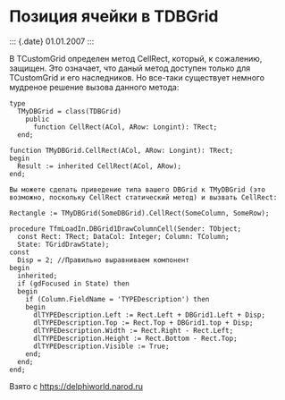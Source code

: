 Позиция ячейки в TDBGrid
========================

::: {.date}
01.01.2007
:::

В TCustomGrid определен метод CellRect, который, к сожалению, защищен.
Это означает, что даный метод доступен только для TCustomGrid и его
наследников. Но все-таки существует немного мудреное решение вызова
данного метода:

    type
      TMyDBGrid = class(TDBGrid)
        public
          function CellRect(ACol, ARow: Longint): TRect;
      end;
     
    function TMyDBGrid.CellRect(ACol, ARow: Longint): TRect;
    begin
      Result := inherited CellRect(ACol, ARow);
    end;
     
    Вы можете сделать приведение типа вашего DBGrid к TMyDBGrid (это возможно, поскольку CellRect статический метод) и вызвать CellRect:
     
    Rectangle := TMyDBGrid(SomeDBGrid).CellRect(SomeColumn, SomeRow);
     
    procedure TfmLoadIn.DBGrid1DrawColumnCell(Sender: TObject;
      const Rect: TRect; DataCol: Integer; Column: TColumn;
      State: TGridDrawState);
    const
      Disp = 2; //Правильно выравниваем компонент
    begin
      inherited;
      if (gdFocused in State) then
      begin
        if (Column.FieldName = 'TYPEDescription') then
        begin
          dlTYPEDescription.Left := Rect.Left + DBGrid1.Left + Disp;
          dlTYPEDescription.Top := Rect.Top + DBGrid1.top + Disp;
          dlTYPEDescription.Width := Rect.Right - Rect.Left;
          dlTYPEDescription.Height := Rect.Bottom - Rect.Top;
          dlTYPEDescription.Visible := True;
        end;
      end;
    end;

Взято с <https://delphiworld.narod.ru>
